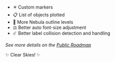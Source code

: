 
<!-- Here are some planned features coming soon to Starplot: -->

- ✴️ Custom markers
- 📋 List of objects plotted
- 📐 More Nebula outline levels
- ⚖️ Better auto font-size adjustment
- ☄️ Better label collision detection and handling


_See more details on the [Public Roadmap](https://starplot.notion.site/aaa0dd71c17943f89850c9a8c43ade50)_


✨ Clear Skies! ✨
